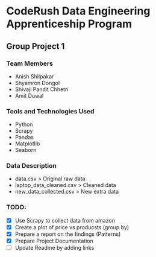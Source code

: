 # CodeRush Data Engineering Apprenticeship Program
## Group Project 1

### Team Members
- Anish Shilpakar
- Shyamron Dongol
- Shivaji Pandit Chhetri
- Amit Duwal

### Tools and Technologies Used
- Python
- Scrapy
- Pandas
- Matplotlib
- Seaborn

### Data Description
- data.csv > Original raw data
- laptop_data_cleaned.csv > Cleaned data
- new_data_collected.csv > New extra data

### TODO:
- [X] Use Scrapy to collect data from amazon
- [X] Create a plot of price vs producsts (group by)
- [X] Prepare a report on the findings (Patterns) 
- [X] Prepare Project Documentation
- [ ] Update Readme by adding links